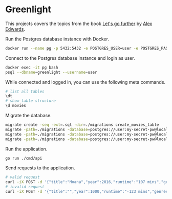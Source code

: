 # Greenlight
This projects covers the topics from the book [Let's go further](https://lets-go-further.alexedwards.net/) by [Alex Edwards](https://github.com/alexedwards).

Run the Postgres database instance with Docker.
```bash
docker run --name pg -p 5432:5432 -e POSTGRES_USER=user -e POSTGRES_PASSWORD=my-secret-pw -e POSTGRES_DB=greenlight -d postgres:16
```

Connect to the Postgres database instance and login as user.
```bash
docker exec -it pg bash
psql --dbname=greenlight --username=user
```

While connected and logged in, you can use the following meta commands.
```bash
# list all tables
\dt
# show table structure
\d movies
```

Migrate the database.
```bash
migrate create -seq -ext=.sql -dir=./migrations create_movies_table
migrate -path=./migrations -database=postgres://user:my-secret-pw@localhost:5432/greenlight?sslmode=disable up
migrate -path=./migrations -database=postgres://user:my-secret-pw@localhost:5432/greenlight?sslmode=disable goto 1
migrate -path=./migrations -database=postgres://user:my-secret-pw@localhost:5432/greenlight?sslmode=disable version
```

Run the application.
```bash
go run ./cmd/api
```

Send requests to the application.
```bash
# valid request
curl -iX POST -d '{"title":"Moana","year":2016,"runtime":"107 mins","genres":["animation","adventure"]}' localhost:4000/v1/movies
# invalid request
curl -iX POST -d '{"title":"","year":1000,"runtime":"-123 mins","genres":["sci-fi","sci-fi"]}' localhost:4000/v1/movies
```
